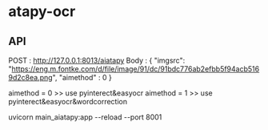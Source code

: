 # atapy-ocr

## API
POST : http://127.0.0.1:8013/aiatapy
Body : {
  "imgsrc": "https://eng.m.fontke.com/d/file/image/91/dc/91bdc776ab2efbb5f94acb5169d2c8ea.png",
  "aimethod" : 0
}

aimethod = 0 >> use pyinterect&easyocr
aimethod = 1 >> use pyinterect&easyocr&wordcorrection

uvicorn main_aiatapy:app --reload --port 8001
